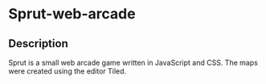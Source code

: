 # Sprut-web-arcade
## Description
Sprut is a small web arcade game written in JavaScript and CSS. 
The maps were created using the editor Tiled.
